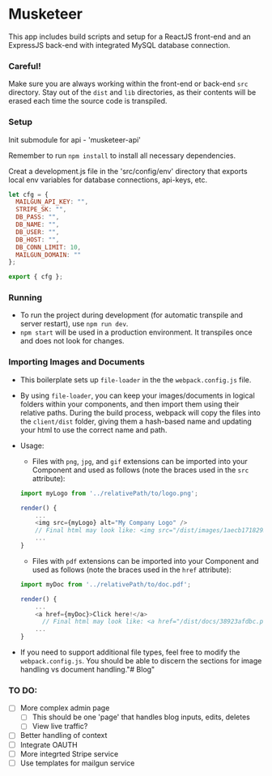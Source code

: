 # Musketeer 
This app includes build scripts and setup for a ReactJS front-end and an ExpressJS back-end with integrated MySQL database connection.

### Careful!
Make sure you are always working within the front-end or back-end `src` directory. Stay out of the `dist` and `lib` directories, as their contents will be erased each time the source code is transpiled.

### Setup
Init submodule for api - 'musketeer-api'

Remember to run `npm install` to install all necessary dependencies.

Creat a development.js file in the 'src/config/env' directory that exports local env variables for database connections, api-keys, etc.

```js
let cfg = {
  MAILGUN_API_KEY: "",
  STRIPE_SK: "",
  DB_PASS: "",
  DB_NAME: "",
  DB_USER: "",
  DB_HOST: "",
  DB_CONN_LIMIT: 10,
  MAILGUN_DOMAIN: ""
};

export { cfg };
```

### Running
* To run the project during development (for automatic transpile and server restart), use `npm run dev`.
* `npm start` will be used in a production environment. It transpiles once and does not look for changes.

### Importing Images and Documents
* This boilerplate sets up `file-loader` in the the `webpack.config.js` file.
* By using `file-loader`, you can keep your images/documents in logical folders within your components, and then import them using their relative paths. During the build process, webpack will copy the files into the `client/dist` folder, giving them a hash-based name and updating your html to use the correct name and path.
* Usage:
  * Files with `png`, `jpg`, and `gif` extensions can be imported into your Component and used as follows (note the braces used in the `src` attribute):

  ```js
  import myLogo from '../relativePath/to/logo.png';

  render() {
      ...
      <img src={myLogo} alt="My Company Logo" />
      // Final html may look like: <img src="/dist/images/1aecb1718293a.png" alt="My Company Logo>
      ...
  }
  ```
  
  * Files with `pdf` extensions can be imported into your Component and used as follows (note the braces used in the `href` attribute):

  ```js
  import myDoc from '../relativePath/to/doc.pdf';

  render() {
      ...
      <a href={myDoc}>Click here!</a>
        // Final html may look like: <a href="/dist/docs/38923afdbc.pdf">Click here!</a>
      ...
  }
  ```
* If you need to support additional file types, feel free to modify the `webpack.config.js`. You should be able to discern the sections for image handling vs document handling."# Blog" 

### TO DO:
- [ ] More complex admin page
  - [ ] This should be one 'page' that handles blog inputs, edits, deletes
  - [ ] View live traffic?
- [ ] Better handling of context
- [ ] Integrate OAUTH
- [ ] More integrted Stripe service
- [ ] Use templates for mailgun service